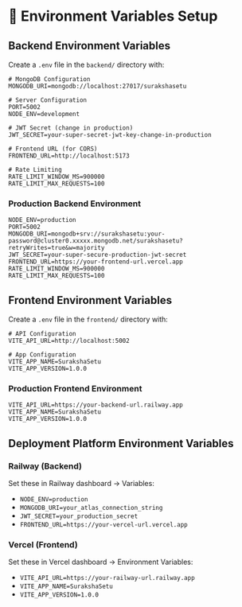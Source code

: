 # 🔧 Environment Variables Setup

## Backend Environment Variables

Create a `.env` file in the `backend/` directory with:

```env
# MongoDB Configuration
MONGODB_URI=mongodb://localhost:27017/surakshasetu

# Server Configuration
PORT=5002
NODE_ENV=development

# JWT Secret (change in production)
JWT_SECRET=your-super-secret-jwt-key-change-in-production

# Frontend URL (for CORS)
FRONTEND_URL=http://localhost:5173

# Rate Limiting
RATE_LIMIT_WINDOW_MS=900000
RATE_LIMIT_MAX_REQUESTS=100
```

### Production Backend Environment

```env
NODE_ENV=production
PORT=5002
MONGODB_URI=mongodb+srv://surakshasetu:your-password@cluster0.xxxxx.mongodb.net/surakshasetu?retryWrites=true&w=majority
JWT_SECRET=your-super-secure-production-jwt-secret
FRONTEND_URL=https://your-frontend-url.vercel.app
RATE_LIMIT_WINDOW_MS=900000
RATE_LIMIT_MAX_REQUESTS=100
```

## Frontend Environment Variables

Create a `.env` file in the `frontend/` directory with:

```env
# API Configuration
VITE_API_URL=http://localhost:5002

# App Configuration
VITE_APP_NAME=SurakshaSetu
VITE_APP_VERSION=1.0.0
```

### Production Frontend Environment

```env
VITE_API_URL=https://your-backend-url.railway.app
VITE_APP_NAME=SurakshaSetu
VITE_APP_VERSION=1.0.0
```

## Deployment Platform Environment Variables

### Railway (Backend)

Set these in Railway dashboard → Variables:

- `NODE_ENV=production`
- `MONGODB_URI=your_atlas_connection_string`
- `JWT_SECRET=your_production_secret`
- `FRONTEND_URL=https://your-vercel-url.vercel.app`

### Vercel (Frontend)

Set these in Vercel dashboard → Environment Variables:

- `VITE_API_URL=https://your-railway-url.railway.app`
- `VITE_APP_NAME=SurakshaSetu`
- `VITE_APP_VERSION=1.0.0`

